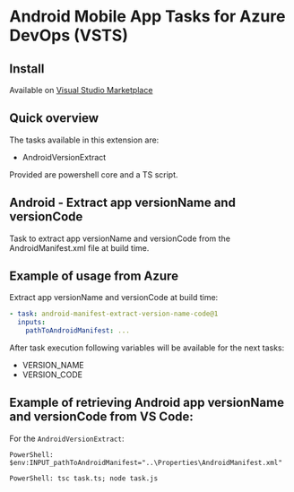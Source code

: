 
# Android Mobile App Tasks for Azure DevOps (VSTS)

## Install

Available on [Visual Studio Marketplace](https://marketplace.visualstudio.com/items?itemName=DanijelGrabar.azure-devops-mobile-tasks)


## Quick overview

The tasks available in this extension are:

- AndroidVersionExtract

Provided are powershell core and a TS script.


## Android - Extract app versionName and versionCode
Task to extract app versionName and versionCode from the AndroidManifest.xml file at build time.


## Example of usage from Azure

Extract app versionName and versionCode at build time:

```yml
- task: android-manifest-extract-version-name-code@1
  inputs:
    pathToAndroidManifest: ...
```

After task execution following variables will be available for the next tasks:
- VERSION_NAME
- VERSION_CODE

## Example of retrieving Android app versionName and versionCode from VS Code:

For the `AndroidVersionExtract`:

```
PowerShell: $env:INPUT_pathToAndroidManifest="..\Properties\AndroidManifest.xml"

PowerShell: tsc task.ts; node task.js
```